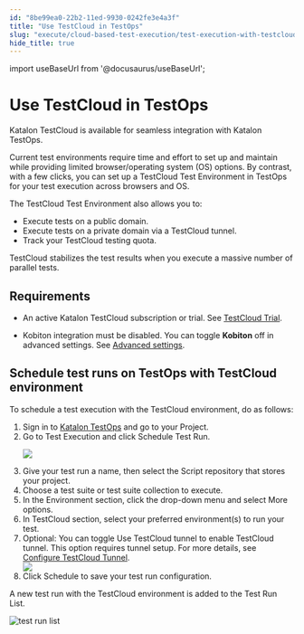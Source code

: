 ```yaml
---
id: "8be99ea0-22b2-11ed-9930-0242fe3e4a3f"
title: "Use TestCloud in TestOps"
slug: "execute/cloud-based-test-execution/test-execution-with-testcloud/use-testcloud-in-testops"
hide_title: true
---
```

import useBaseUrl from '@docusaurus/useBaseUrl';


# <a id="id" class="anchor_top_offset"/><a id="ariaid-title1" class="anchor_top_offset"/>Use TestCloud in TestOps

<p xmlns="http://www.w3.org/1999/xhtml" className="p"><span className="ph">Katalon TestCloud</span> is available for seamless integration with <span className="ph">Katalon TestOps</span>.</p> 
<p xmlns="http://www.w3.org/1999/xhtml" className="p">Current test environments require time and effort to set up and maintain while providing limited browser/operating system (OS) options. By contrast, with a few clicks, you can set up a TestCloud Test Environment in <span className="ph uicontrol">TestOps</span> for your test execution across browsers and OS.</p> 
<p xmlns="http://www.w3.org/1999/xhtml" className="p">The TestCloud Test Environment also allows you to:</p> 
<ul xmlns="http://www.w3.org/1999/xhtml" className="ul"><li className="li">Execute tests on a public domain.</li><li className="li">Execute tests on a private domain via a TestCloud tunnel.</li><li className="li">Track your TestCloud testing quota.</li></ul> 
<p xmlns="http://www.w3.org/1999/xhtml" className="p"><span className="ph uicontrol">TestCloud</span> stabilizes the test results when you execute a massive number of parallel tests.</p> 

## Requirements

<ul xmlns="http://www.w3.org/1999/xhtml" className="ul"><li className="li"><p className="p">An active Katalon TestCloud subscription or trial. See <a className="xref" href="/docs/administer/katalon-platform-packages/testcloud-feature-comparison#id_2">TestCloud Trial</a>.</p></li><li className="li">Kobiton integration must be disabled. You can toggle <strong className="ph b">Kobiton</strong> off in advanced settings. See <a className="xref" href="/docs/execute/schedule-test-execution/schedule-test-runs-in-testops#id_2">Advanced settings</a>.</li></ul> 

## <a id="task-8300" class="anchor_top_offset"/>Schedule test runs on TestOps with TestCloud environment

<section xmlns="http://www.w3.org/1999/xhtml" className="section context">To schedule a test execution with the TestCloud environment, do as follows:</section> 
<ol xmlns="http://www.w3.org/1999/xhtml" className="ol steps"><li className="li step stepexpand"><span className="ph cmd">Sign in to <a className="xref j-external-link" href="https://testops.katalon.io/login" target="_blank">Katalon TestOps</a> and go to your Project.</span></li><li className="li step stepexpand"><span className="ph cmd">Go to <span className="ph uicontrol">Test Execution</span> and click <span className="ph uicontrol">Schedule Test Run</span>.</span><div className="itemgroup stepresult"><p className="p"><img className="image" src={useBaseUrl("/07e0a7d0-8fcb-11ed-998d-0242cfbc79b5.png")} /></p></div></li><li className="li step stepexpand"><span className="ph cmd">Give your test run a name, then select the Script repository that stores your project.</span></li><li className="li step stepexpand"><span className="ph cmd">Choose a test suite or test suite collection to execute.</span></li><li className="li step stepexpand"><span className="ph cmd">In the <span className="ph uicontrol">Environment</span> section, click the drop-down menu and select <span className="ph uicontrol">More options</span>.</span></li><li className="li step stepexpand"><span className="ph cmd">In <span className="ph uicontrol">TestCloud</span> section, select your preferred environment(s) to run your test.</span></li><li className="li step stepexpand"><span className="ph cmd">Optional: You can toggle <span className="ph uicontrol">Use TestCloud tunnel</span> to enable TestCloud tunnel. This option requires tunnel setup. For more details, see <a className="xref" href="/docs/execute/cloud-based-test-execution/test-execution-with-testcloud/run-tests-in-private-domains-with-testcloud#task-4052">Configure TestCloud Tunnel</a>.</span><div className="itemgroup info"><img className="image" src={useBaseUrl("/72478e40-b767-11ed-825f-0242cfbc79b5.png")} /></div></li><li className="li step stepexpand"><span className="ph cmd"> Click <span className="ph uicontrol">Schedule</span> to save your test run configuration.</span></li></ol> 
<section xmlns="http://www.w3.org/1999/xhtml" className="section result">A new test run with the TestCloud environment is added to the <span className="ph uicontrol">Test Run List</span>.<p className="p"><img className="image" width={850} src={useBaseUrl("/33451a30-6af2-11ed-a602-0242cfbc79b5.png")} alt="test run list" /></p></section> 
